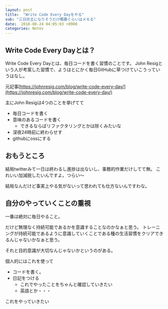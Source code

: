 ```yaml
---
layout: post
title:  "Write Code Every Dayをやる"
sub: "三日坊主になりそうだけ概要ぐらいはメモる"
date:  2018-08-24 04:05:03 +0900
categories: Notes
---
```


## Write Code Every Dayとは？
Write Code Every Dayとは、毎日コードを書く習慣のことです。
John Resigという人が考案した習慣で、ようはとにかく毎日GitHubに草つけていこうっていうはなし。

元記事[https://johnresig.com/blog/write-code-every-day/](https://johnresig.com/blog/write-code-every-day/)

主にJohn Resigは4つのことを挙げてて

- 毎日コードを書く
- 意味のあるコードを書く
    - できるならばリファクタリングとかは除くみたいな
- 深夜24時前に終わらせす
- githubにossにする


## おもうところ
結局twitterみて一日は終わるし進捗は出ないし、事務的作業だけしてて無。
これいい加減脱したいんですよ。つらい〜

結局なんだけど事実上やる気がないって思われても仕方ないんですわな。

## 自分のやっていくことの重視

一番は絶対に毎日やること。

だけど無理なく持続可能であるかを意識することなのかなぁと思う。
トレーニングが持続可能であるように意識していくことである種の生活習慣をクリアできるんじゃないかなぁと思う。

それと目的意識が大切なんじゃないかというのがある。

個人的にはこれを使って

- コードを書く。
- 日記をつける
    - これでやったことをちゃんと確認していきたい
    - 英語とか・・・

これをやっていきたい
